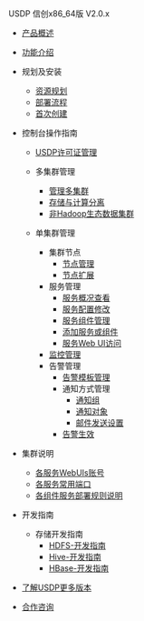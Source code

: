 <div class="sidebar_title icon_"> USDP 信创x86_64版 V2.0.x</div>   



* [产品概述](usdpdc/xc_x86_2.1.x/README)
* [功能介绍](usdpdc/xc_x86_2.1.x/release_notes)
* 规划及安装
  * [资源规划](usdpdc/xc_x86_2.1.x/plan&create/deploy_plan)
  * [部署流程](usdpdc/xc_x86_2.1.x/plan&create/install_v2)
  * [首次创建](usdpdc/xc_x86_2.1.x/plan&create/first_create)
* 控制台操作指南
  * [USDP许可证管理](usdpdc/license/license)
  * 多集群管理
  
    * [管理多集群](usdpdc/clusters/clusters)
    * [存储与计算分离](usdpdc/clusters/clusters_separation)
    * [非Hadoop生态数据集群](usdpdc/clusters/clusters_others)
  * 单集群管理
    * 集群节点
      * [节点管理](usdpdc/webconsole/node)
      * [节点扩展](usdpdc/webconsole/node_add)
    * 服务管理
      * [服务概况查看](usdpdc/webconsole/service_state)
      * [服务配置修改](usdpdc/webconsole/service_config)
      * [服务组件管理](usdpdc/webconsole/service_component)
      * [添加服务或组件](usdpdc/webconsole/service_extension)
      * [服务Web UI访问](usdpdc/webconsole/service_web)
    * [监控管理](usdpdc/webconsole/monitor)
    * 告警管理
      * [告警模板管理](usdpdc/webconsole/alarmTemplate)
      * 通知方式管理
        * [通知组](usdpdc/webconsole/alarmInform_group)
        * [通知对象](usdpdc/webconsole/alarmInform_object)
        * [邮件发送设置](usdpdc/webconsole/alarmInform_email)
      * [告警生效](usdpdc/webconsole/alarmTemplate_work)
* 集群说明
  * [各服务WebUIs账号](usdpdc/xc_x86_2.1.x/cluster_notes/login)
  * [各服务常用端口](usdpdc/xc_x86_2.1.x/cluster_notes/ports)
  * [各组件服务部署规则说明](usdpdc/xc_x86_2.1.x/cluster_notes/rule)
* 开发指南
  * 存储开发指南
    * [HDFS-开发指南](usdpdc/developer/hdfs)
    * [Hive-开发指南](usdpdc/developer/hive)
    * [HBase-开发指南](usdpdc/developer/hbase)
  
* [了解USDP更多版本](usdpdc/component/version)
* [合作咨询](https://spt.ucloud.cn/30001)

